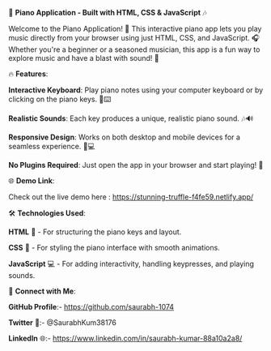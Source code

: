 🎹 **Piano Application - Built with HTML, CSS & JavaScript** 🎶

Welcome to the Piano Application! 🎼 This interactive piano app lets you play music directly from your browser using just HTML, CSS, and JavaScript. 🎧 Whether you're a beginner or a seasoned musician, this app is a fun way to explore music and have a blast with sound! 🎵 

🔥 **Features**: 

**Interactive Keyboard**: Play piano notes using your computer keyboard or by clicking on the piano keys. 🎹⌨️

**Realistic Sounds**: Each key produces a unique, realistic piano sound. 🎶🔊

**Responsive Design**: Works on both desktop and mobile devices for a seamless experience. 📱💻

**No Plugins Required**: Just open the app in your browser and start playing! 🚀

🌐 **Demo Link**:

Check out the live demo here : https://stunning-truffle-f4fe59.netlify.app/

🛠️ **Technologies Used**:

**HTML** 📝 - For structuring the piano keys and layout.

**CSS** 🎨 -  For styling the piano interface with smooth animations.

**JavaScript** 💻 - For adding interactivity, handling keypresses, and playing sounds.


🔗 **Connect with Me**:

**GitHub Profile**:- https://github.com/saurabh-1074

**Twitter** 🚀:- @SaurabhKum38176

**LinkedIn** 🌐:- https://www.linkedin.com/in/saurabh-kumar-88a10a2a8/
